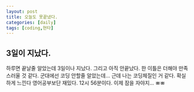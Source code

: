 ```yaml
---
layout: post
title: 오늘도 못끝냈다.
categories: [daily]
tags: [coding,현타]
---
```


## 3일이 지났다.

하루면 끝날줄 알았는데 3일이나 지났다. 그리고 아직 안끝났다.
한 이틀은 더해야 만족스러울 것 같다.
군대에선 코딩 안할줄 알았는데... 근데 나는 코딩체질인 거 같다.
확실하게 느낀다 영어공부보단 재밌다.
12시 56분이다. 이제 잠을 자야지...
ㅃㅃ

